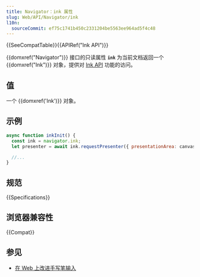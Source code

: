 ```yaml
---
title: Navigator：ink 属性
slug: Web/API/Navigator/ink
l10n:
  sourceCommit: ef75c1741b450c2331204be5563ee964ad5f4c48
---
```


{{SeeCompatTable}}{{APIRef("Ink API")}}

{{domxref("Navigator")}} 接口的只读属性 **`ink`** 为当前文档返回一个 {{domxref("Ink")}} 对象，提供对 [Ink API](/zh-CN/docs/Web/API/Ink_API) 功能的访问。

## 值

一个 {{domxref('Ink')}} 对象。

## 示例

```js
async function inkInit() {
  const ink = navigator.ink;
  let presenter = await ink.requestPresenter({ presentationArea: canvas });

  //...
}
```

## 规范

{{Specifications}}

## 浏览器兼容性

{{Compat}}

## 参见

- [在 Web 上改进手写笔输入](https://blogs.windows.com/msedgedev/2021/08/18/enhancing-inking-on-the-web/)
